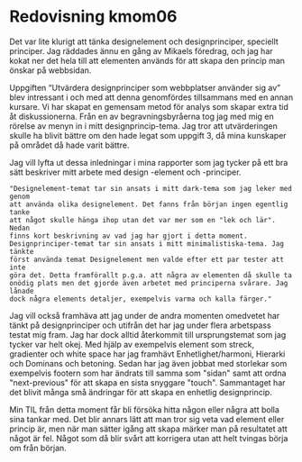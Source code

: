 ---
---
Redovisning kmom06
=========================

Det var lite klurigt att tänka designelement och designprinciper, speciellt
principer. Jag räddades ännu en gång av Mikaels föredrag, och jag har kokat ner
det hela till att elementen används för att skapa den princip man önskar på
webbsidan.

Uppgiften “Utvärdera designprinciper som webbplatser använder sig av” blev
intressant i och med att denna genomfördes tillsammans med en annan kursare. Vi
har skapat en gemensam metod för analys som skapar extra tid åt diskussionerna.
Från en av begravningsbyråerna tog jag med mig en rörelse av menyn in i mitt
designprincip-tema. Jag tror att utvärderingen skulle ha blivit bättre om den
hade legat som uppgift 3, då mina kunskaper på området då hade varit bättre.

Jag vill lyfta ut dessa inledningar i mina rapporter som jag tycker på ett bra
sätt beskriver mitt arbete med design -element och -principer.

    "Designelement-temat tar sin ansats i mitt dark-tema som jag leker med genom
    att använda olika designelement. Det fanns från början ingen egentlig tanke
    att något skulle hänga ihop utan det var mer som en "lek och lär". Nedan
    finns kort beskrivning av vad jag har gjort i detta moment.
    Designprinciper-temat tar sin ansats i mitt minimalistiska-tema. Jag tänkte
    först använda temat Designelement men valde efter ett par tester att inte
    göra det. Detta framförallt p.g.a. att några av elementen då skulle ta
    onödig plats men det gjorde även arbetet med principerna svårare. Jag lånade
    dock några elements detaljer, exempelvis varma och kalla färger."

Jag vill också framhäva att jag under de andra momenten omedvetet har tänkt på
designprinciper och utifrån det har jag under flera arbetspass testat mig fram.
Jag har dock alltid återkommit till ursprungstemat som jag tycker var helt okej.
Med hjälp av exempelvis element som streck, gradienter och white space har jag
framhävt Enhetlighet/harmoni, Hierarki och Dominans och betoning. Sedan har jag
även jobbat med storlekar som exempelvis footern som har ändrats till samma som
"sidan" samt att ordna "next-previous" för att skapa en sista snyggare "touch".
Sammantaget har det blivit många små ändringar för att skapa en enhetlig
designprincip.

Min TIL från detta moment får bli försöka hitta någon eller några att bolla sina
tankar med. Det blir annars lätt att man tror sig veta vad element eller princip
är, men när man sätter igång att skapa märker man på resultatet att något är
fel. Något som då blir svårt att korrigera utan att helt tvingas börja om från
början.
